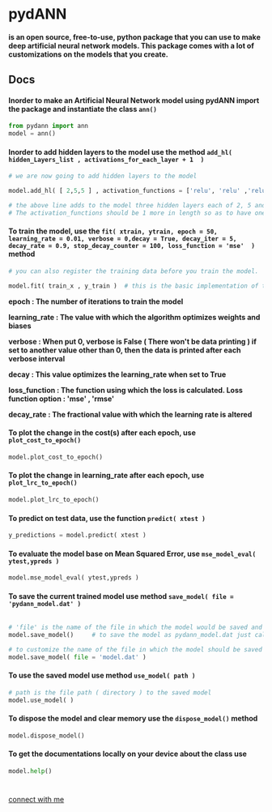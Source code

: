 # pydANN
        
#### is an open source, free-to-use, python package that you can use to make deep artificial neural network models. This package comes with a lot of customizations on the models that you create.


## Docs 

#### Inorder to make an Artificial Neural Network model using pydANN import the package and instantiate the class `ann()`
```python
from pydann import ann
model = ann()

```
#### Inorder to add hidden layers to the model use the method `add_hl( hidden_Layers_list , activations_for_each_layer + 1  )`

```python
# we are now going to add hidden layers to the model 

model.add_hl( [ 2,5,5 ] , activation_functions = ['relu', 'relu' ,'relu' ,'sigmoid'] )

# the above line adds to the model three hidden layers each of 2, 5 and 5 nodes, respectively. 
# The activation_functions should be 1 more in length so as to have one for each hl and an activation for the output layer

```

#### To train the model, use the `fit( xtrain, ytrain, epoch = 50, learning_rate = 0.01, verbose = 0,decay = True, decay_iter = 5, decay_rate = 0.9, stop_decay_counter = 100, loss_function = 'mse'  )` method

```python
# you can also register the training data before you train the model.

model.fit( train_x , y_train )  # this is the basic implementation of the method without any alteration
```

**epoch :  The number of iterations to train the model**

**learning_rate : The value with which the algorithm optimizes weights and biases**

**verbose : When put 0, verbose is False ( There won't be data printing ) if set to another value other than 0, then the data is printed after each verbose interval**

**decay : This value optimizes the learning_rate when set to True**

**loss_function : The function using which the loss is calculated. Loss function option : 'mse' , 'rmse'**

**decay_rate : The fractional value with which the learning rate is altered**



#### To plot the change in the cost(s) after each epoch, use `plot_cost_to_epoch()`
```python
model.plot_cost_to_epoch()
```

#### To plot the change in learning_rate after each epoch, use `plot_lrc_to_epoch()`
```python
model.plot_lrc_to_epoch()
```
    
#### To predict on test data, use the function `predict( xtest )`
```python
y_predictions = model.predict( xtest )
```

#### To evaluate the model base on Mean Squared Error, use `mse_model_eval( ytest,ypreds )`
```python
model.mse_model_eval( ytest,ypreds )
```

#### To save the current trained model use method `save_model( file = 'pydann_model.dat' )`
```python

# 'file' is the name of the file in which the model would be saved and it has to be a .dat file
model.save_model()     # to save the model as pydann_model.dat just call the function like this

# to customize the name of the file in which the model should be saved , change 'file'
model.save_model( file = 'model.dat' )
```

#### To use the saved model use method `use_model( path )`
```python
# path is the file path ( directory ) to the saved model
model.use_model( )
```

#### To dispose the model and clear memory use the `dispose_model()` method
```python
model.dispose_model()
```

#### To get the documentations locally on your device about the class use 
```python
model.help()
```                             

#
[connect with me](https://www.instagram.com/shimron.alakkal)  
